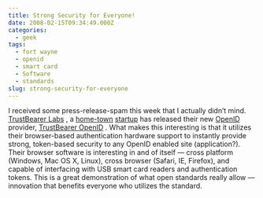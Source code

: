 ```yaml
---
title: Strong Security for Everyone!
date: 2008-02-15T09:34:49.000Z
categories:
  - geek
tags:
  - fort wayne
  - openid
  - smart card
  - Software
  - standards
slug: strong-security-for-everyone
---
```

I received some press-release-spam this week that I actually didn’t mind. [TrustBearer Labs][1] , a [home-town][2]  [startup][3]  has released their new [OpenID][4]  provider, [TrustBearer OpenID][5] . What makes this interesting is that it utilizes their browser-based authentication hardware support to instantly provide strong, token-based security to any OpenID enabled site (application?). Their browser software is interesting in and of itself — cross platform (Windows, Mac OS X, Linux), cross browser (Safari, IE, Firefox), and capable of interfacing with USB smart card readers and authentication tokens. This is a great demonstration of what open standards really allow — innovation that benefits everyone who utilizes the standard.



 [1]: http://www.trustbearer.com/
 [2]: http://en.wikipedia.org/wiki/Fort_Wayne,_Indiana
 [3]: http://www.niic.net/
 [4]: http://openid.net/
 [5]: https://openid.trustbearer.com/
